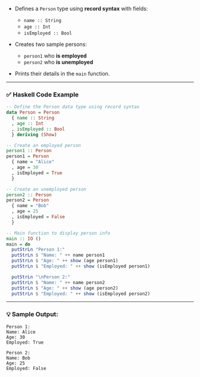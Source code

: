 
* Defines a `Person` type using **record syntax** with fields:

  * `name :: String`
  * `age :: Int`
  * `isEmployed :: Bool`
* Creates two sample persons:

  * `person1` who **is employed**
  * `person2` who **is unemployed**
* Prints their details in the `main` function.

---

### ✅ Haskell Code Example

```haskell
-- Define the Person data type using record syntax
data Person = Person
  { name :: String
  , age :: Int
  , isEmployed :: Bool
  } deriving (Show)

-- Create an employed person
person1 :: Person
person1 = Person
  { name = "Alice"
  , age = 30
  , isEmployed = True
  }

-- Create an unemployed person
person2 :: Person
person2 = Person
  { name = "Bob"
  , age = 25
  , isEmployed = False
  }

-- Main function to display person info
main :: IO ()
main = do
  putStrLn "Person 1:"
  putStrLn $ "Name: " ++ name person1
  putStrLn $ "Age: " ++ show (age person1)
  putStrLn $ "Employed: " ++ show (isEmployed person1)

  putStrLn "\nPerson 2:"
  putStrLn $ "Name: " ++ name person2
  putStrLn $ "Age: " ++ show (age person2)
  putStrLn $ "Employed: " ++ show (isEmployed person2)
```

---

### 💡 Sample Output:

```
Person 1:
Name: Alice
Age: 30
Employed: True

Person 2:
Name: Bob
Age: 25
Employed: False
```

